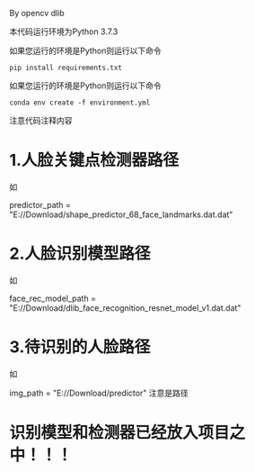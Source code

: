 
By opencv dlib

本代码运行环境为Python 3.7.3

如果您运行的环境是Python则运行以下命令

```pip install requirements.txt```

如果您运行的环境是Python则运行以下命令

```conda env create -f environment.yml```

注意代码注释内容

# 1.人脸关键点检测器路径

如

predictor_path = "E://Download/shape_predictor_68_face_landmarks.dat.dat"

# 2.人脸识别模型路径

如

face_rec_model_path = "E://Download/dlib_face_recognition_resnet_model_v1.dat.dat"

# 3.待识别的人脸路径

如

img_path = "E://Download/predictor"  注意是路径

# 识别模型和检测器已经放入项目之中！！！
